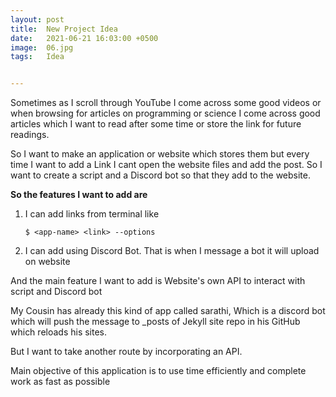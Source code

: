 ```yaml
---
layout: post
title:  New Project Idea
date:   2021-06-21 16:03:00 +0500
image:  06.jpg
tags:   Idea


---
```


Sometimes as I scroll through YouTube I come across some good videos or when browsing for articles on programming or science I come across good articles which I want to read after some time or store the link for future readings.

So I want to make an application or website which stores them but every time I want to add a Link I cant open the website files and add the post. So I want to create a script and a Discord bot so that they add to the website.

**So the features I want to add are**

1. I can add links from terminal like

   ```
   $ <app-name> <link> --options
   ```

   

2. I can add using Discord Bot. That is when I message a bot it will upload on website



And the main feature I want to add is Website's own API to interact with script and Discord bot



My Cousin has already this kind of app called sarathi, Which is a discord bot which will push the message to _posts of Jekyll site repo in his GitHub which reloads his sites. 

But I want to take another route by incorporating an API.

Main objective of this application is to use time efficiently and complete work as fast as possible

